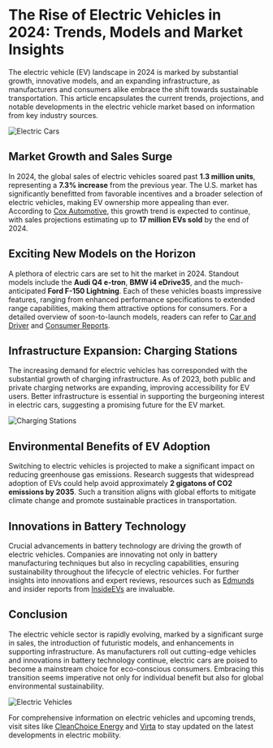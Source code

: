 # The Rise of Electric Vehicles in 2024: Trends, Models and Market Insights

The electric vehicle (EV) landscape in 2024 is marked by substantial growth, innovative models, and an expanding infrastructure, as manufacturers and consumers alike embrace the shift towards sustainable transportation. This article encapsulates the current trends, projections, and notable developments in the electric vehicle market based on information from key industry sources.

![Electric Cars](https://cdn.pixabay.com/photo/2017/01/30/11/06/car-1973864_1280.jpg)

## Market Growth and Sales Surge

In 2024, the global sales of electric vehicles soared past **1.3 million units**, representing a **7.3% increase** from the previous year. The U.S. market has significantly benefitted from favorable incentives and a broader selection of electric vehicles, making EV ownership more appealing than ever. According to [Cox Automotive](https://www.coxautoinc.com/market-insights/q4-2024-ev-sales/), this growth trend is expected to continue, with sales projections estimating up to **17 million EVs sold** by the end of 2024.

## Exciting New Models on the Horizon

A plethora of electric cars are set to hit the market in 2024. Standout models include the **Audi Q4 e-tron**, **BMW i4 eDrive35**, and the much-anticipated **Ford F-150 Lightning**. Each of these vehicles boasts impressive features, ranging from enhanced performance specifications to extended range capabilities, making them attractive options for consumers. For a detailed overview of soon-to-launch models, readers can refer to [Car and Driver](https://www.caranddriver.com/news/g29994375/future-electric-cars-trucks/) and [Consumer Reports](https://www.consumerreports.org/cars/hybrids-evs/hot-new-electric-cars-are-coming-soon-a1000197429/).

## Infrastructure Expansion: Charging Stations

The increasing demand for electric vehicles has corresponded with the substantial growth of charging infrastructure. As of 2023, both public and private charging networks are expanding, improving accessibility for EV users. Better infrastructure is essential in supporting the burgeoning interest in electric cars, suggesting a promising future for the EV market.

![Charging Stations](https://cdn.pixabay.com/photo/2020/08/10/09/49/electric-car-5480624_1280.jpg)

## Environmental Benefits of EV Adoption

Switching to electric vehicles is projected to make a significant impact on reducing greenhouse gas emissions. Research suggests that widespread adoption of EVs could help avoid approximately **2 gigatons of CO2 emissions by 2035**. Such a transition aligns with global efforts to mitigate climate change and promote sustainable practices in transportation.

## Innovations in Battery Technology

Crucial advancements in battery technology are driving the growth of electric vehicles. Companies are innovating not only in battery manufacturing techniques but also in recycling capabilities, ensuring sustainability throughout the lifecycle of electric vehicles. For further insights into innovations and expert reviews, resources such as [Edmunds](https://www.edmunds.com/electric-car/) and insider reports from [InsideEVs](https://insideevs.com/) are invaluable.

## Conclusion

The electric vehicle sector is rapidly evolving, marked by a significant surge in sales, the introduction of futuristic models, and enhancements in supporting infrastructure. As manufacturers roll out cutting-edge vehicles and innovations in battery technology continue, electric cars are poised to become a mainstream choice for eco-conscious consumers. Embracing this transition seems imperative not only for individual benefit but also for global environmental sustainability.

![Electric Vehicles](https://cdn.pixabay.com/photo/2015/05/29/19/54/electric-car-789930_1280.jpg) 

For comprehensive information on electric vehicles and upcoming trends, visit sites like [CleanChoice Energy](https://cleanchoiceenergy.com/news/electric-cars-2024) and [Virta](https://www.virta.global/global-electric-vehicle-market) to stay updated on the latest developments in electric mobility.